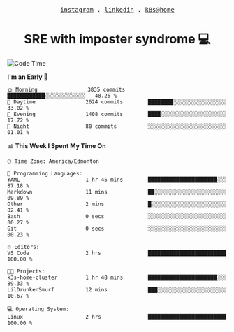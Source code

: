 <p align="center">
  <samp>
    <a href="https://www.instagram.com/lildrunkensmurf/">instagram</a> .
    <a href="https://www.linkedin.com/in/joryirving/">linkedin</a> .
    <a href="https://github.com/LilDrunkenSmurf/k3s-home-cluster">k8s@home</a>
  </samp>
</p>

<h1 align="center">
  SRE with imposter syndrome 💻
</h1>

<!--START_SECTION:waka-->
![Code Time](http://img.shields.io/badge/Code%20Time-6%20hrs%2016%20mins-blue)

**I'm an Early 🐤** 

```text
🌞 Morning                3835 commits        ████████████░░░░░░░░░░░░░   48.26 % 
🌆 Daytime                2624 commits        ████████░░░░░░░░░░░░░░░░░   33.02 % 
🌃 Evening                1408 commits        ████░░░░░░░░░░░░░░░░░░░░░   17.72 % 
🌙 Night                  80 commits          ░░░░░░░░░░░░░░░░░░░░░░░░░   01.01 % 
```


📊 **This Week I Spent My Time On** 

```text
🕑︎ Time Zone: America/Edmonton

💬 Programming Languages: 
YAML                     1 hr 45 mins        ██████████████████████░░░   87.18 % 
Markdown                 11 mins             ██░░░░░░░░░░░░░░░░░░░░░░░   09.89 % 
Other                    2 mins              █░░░░░░░░░░░░░░░░░░░░░░░░   02.41 % 
Bash                     0 secs              ░░░░░░░░░░░░░░░░░░░░░░░░░   00.27 % 
Git                      0 secs              ░░░░░░░░░░░░░░░░░░░░░░░░░   00.23 % 

🔥 Editors: 
VS Code                  2 hrs               █████████████████████████   100.00 % 

🐱‍💻 Projects: 
k3s-home-cluster         1 hr 48 mins        ██████████████████████░░░   89.33 % 
LilDrunkenSmurf          12 mins             ███░░░░░░░░░░░░░░░░░░░░░░   10.67 % 

💻 Operating System: 
Linux                    2 hrs               █████████████████████████   100.00 % 
```


<!--END_SECTION:waka-->